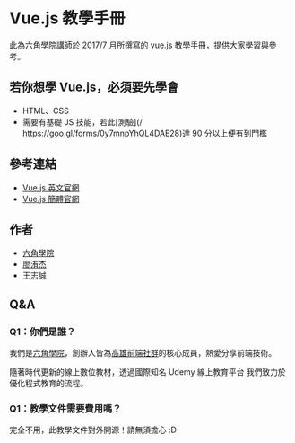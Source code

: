 # Vue.js 教學手冊

此為六角學院講師於 2017/7 月所撰寫的 vue.js 教學手冊，提供大家學習與參考。

## 若你想學 Vue.js，必須要先學會 

* HTML、CSS
* 需要有基礎 JS 技能，若此[測驗](/ https://goo.gl/forms/0y7mnpYhQL4DAE28)達 90 分以上便有到門檻 

## 參考連結

* [Vue.js 英文官網](https://vuejs.org/)
* [Vue.js 簡體官網](https://cn.vuejs.org/v2/guide/)

## 作者

* [六角學院](http://www.hexschool.com/)
* [廖洧杰](https://www.facebook.com/sfismy)
* [王志誠](https://www.facebook.com/chihcheng.wang.3?fref=ts)

## Q&A

### Q1：你們是誰？

我們是[六角學院](http://www.hexschool.com/)，創辦人皆為[高雄前端社群](https://www.facebook.com/groups/358503154261390/?fref=ts)的核心成員，熱愛分享前端技術。

隨著時代更新的線上數位教材，透過國際知名 Udemy 線上教育平台 我們致力於優化程式教育的流程。

### Q1：教學文件需要費用嗎？

完全不用，此教學文件對外開源！請無須擔心 :D

### 





